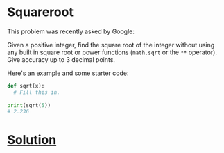 # Squareroot

This problem was recently asked by Google:

Given a positive integer, find the square root of the integer without using any built in square root or power functions (`math.sqrt` or the `**` operator). Give accuracy up to 3 decimal points.

Here's an example and some starter code:
```python
def sqrt(x):
  # Fill this in.
  
print(sqrt(5))
# 2.236
```

# [Solution](solution.md)
